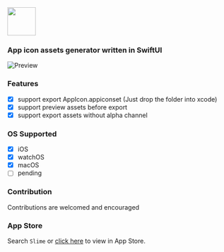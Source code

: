 <img src="https://user-images.githubusercontent.com/20198012/142772870-e2106600-e49f-4498-bd26-b635ceb1c671.png" height=64>

### App icon assets generator written in SwiftUI

![Preview](https://user-images.githubusercontent.com/20198012/143677189-c13cc444-5e2c-4342-9e22-27a7bff64915.png)

### Features
- [x] support export AppIcon.appiconset (Just drop the folder into xcode)
- [x] support preview assets before export
- [x] support export assets without alpha channel

### OS Supported
- [x] iOS
- [x] watchOS
- [x] macOS
- [ ] pending

### Contribution
Contributions are welcomed and encouraged

### App Store
Search `Slime` or [click here](https://apps.apple.com/cn/app/slime-assets-maker/id1596648022) to view in App Store.
